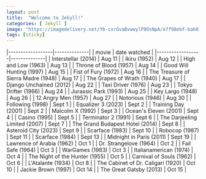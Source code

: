 ```yaml
---
layout: post
title:  "Welcome to Jekyll!"
categories: [ Jekyll ]
image: "https://imagedelivery.net/Yb-cxrGvaBvwwylP0OsNpA/e7f98ebf-bab8-4917-d8d6-7756a569c400/public"
tags: [sticky]
---
```

|------------------|--------------|
| movie | date watched |
|------------------|--------------|
| Interstellar (2014)                 |   Aug 11  |
| Ikiru (1952)                        |   Aug 12  |
| High and Low (1963)                 |   Aug 13  |
| Throne of Blood (1957)              |   Aug 14  |
| Good Will Hunting (1997)            |   Aug 15  |
| Fist of Fury (1972)                 |   Aug 16  |
| The Treasure of Sierra Madre (1948) |   Aug 17  |
| The Grapes of Wrath (1940)          |   Aug 17  |
| Django Unchained (2012)             |   Aug 22  |
| Taxi Driver (1976)                  |   Aug 23  |
| Tokyo Drifter (1966)                |   Aug 24  |
| Jurassic Park (1993)                |   Aug 25  |
| Key Largo (1948)                    |   Aug 26  |
| 12 Angry Men (1957)                 |   Aug 27  |
| Notorious (1946)                    |   Aug 30  |
| Following (1998)                    |  Sept 1   |
| Equalizer 3 (2023)                  |  Sept 2   |
| Training Day (2001)                 |  Sept 2   |
| Malcolm X (1992)                    |  Sept 3   |
| Ocean's Eleven (2001)               |  Sept 4   |
| Casino (1995)                       |  Sept 5   |
| Terminator 2 (1991)                 |  Sept 6   |
| The Darjeeling Limited (2007)       |  Sept 7   |
| The Grand Budapest Hotel (2014)     |  Sept 8   |
| Asteroid City (2023)                |  Sept 9   |
| Scarface (1983)                     |  Sept 10  |
| Robocop (1987)                      |  Sept 11  |
| Scarface (1984)                     |  Sept 13  |
| Midnight in Paris (2011)            |  Sept 19  |
| Lawrence of Arabia (1962)           |   Oct 1   |
| Dr. Strangelove (1964)              |   Oct 2   |
| Fail Safe (1964)                    |   Oct 3   |
| WarGames (1983)                     |   Oct 3   |
| Italianamerican (1974)              |   Oct 4   |
| The Night of the Hunter (1955)      |   Oct 5   |
| Carnival of Souls (1962)            |   Oct 6   |
| L'Atalante (1934)                   |   Oct 8   |
| The Cabinet of Dr. Caligari (1920)  |   Oct 10  |
| Jackie Brown (1997)                 |   Oct 14  |
| The Great Gatsby (2013)             |   Oct 15  |